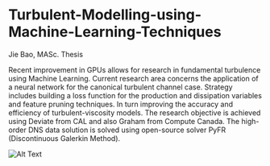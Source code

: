 # Turbulent-Modelling-using-Machine-Learning-Techniques
Jie Bao, MASc. Thesis

Recent improvement in GPUs allows for research in fundamental turbulence using Machine
Learning. Current research area concerns the application of a neural network for the canonical
turbulent channel case. Strategy includes building a loss function for the production and
dissipation variables and feature pruning techniques. In turn improving the accuracy and
efficiency of turbulent-viscosity models. The research objective is achieved using Deviate from CAL 
and also Graham from Compute Canada. The high-order DNS data solution is solved using open-source solver PyFR (Discontinuous Galerkin Method).

![Alt Text](https://github.com/DiscoBroccoli/Turbulent-Modelling-using-Machine-Learning-Techniques/blob/main/TC-180.gif)
